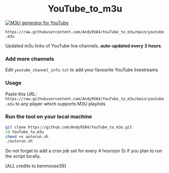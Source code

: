 
<h1 align="center"> YouTube_to_m3u </h1>

[![M3U generator for YouTube](https://github.com/Andy9584/YouTube_to_m3u/actions/workflows/m3u_Generator.yml/badge.svg)](https://github.com/Andy9584/YouTube_to_m3u/actions/workflows/m3u_Generator.yml)

`https://raw.githubusercontent.com/Andy9584/YouTube_to_m3u/main/youtube.m3u`

Updated m3u links of YouTube live channels, **auto-updated every 3 hours**.


### Add more channels
Edit `youtube_channel_info.txt` to add your favourite YouTube livestreams

### Usage
Paste this URL: `https://raw.githubusercontent.com/Andy9584/YouTube_to_m3u/main/youtube.m3u` to any player which supports M3U playlists

### Run the tool on your local machine
``` bash
git clone https://github.com/Andy9584/YouTube_to_m3u.git
cd YouTube_to_m3u
chmod +x autorun.sh
./autorun.sh
```

Do not forget to add a cron job set for every 4 hours(or 5) if you plan to run the script locally.


[ALL credits to benmoose39]
